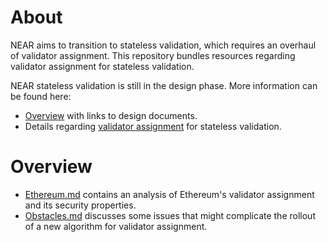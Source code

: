 # About

NEAR aims to transition to stateless validation, which requires an overhaul of validator assignment. This repository bundles resources regarding validator assignment for stateless validation.

NEAR stateless validation is still in the design phase. More information can be found here:

- [Overview](https://docs.google.com/document/d/1gFv3GzPHR5CAX7_X2l5MpuMg7GIjW4Ne8e_3kZLnZQQ/edit#heading=h.d4bbvnvyxo9f) with links to design documents.
- Details regarding [validator assignment](https://docs.google.com/document/d/1C-w4FNeXl8ZMd_Z_YxOf30XA1JM6eMDp5Nf3N-zzNWU/edit#heading=h.qhk1ekue0y20) for stateless validation.

# Overview

- [Ethereum.md](./Ethereum.md) contains an analysis of Ethereum's validator assignment and its security properties.
- [Obstacles.md](./Obstacles.md) discusses some issues that might complicate the rollout of a new algorithm for validator assignment.
